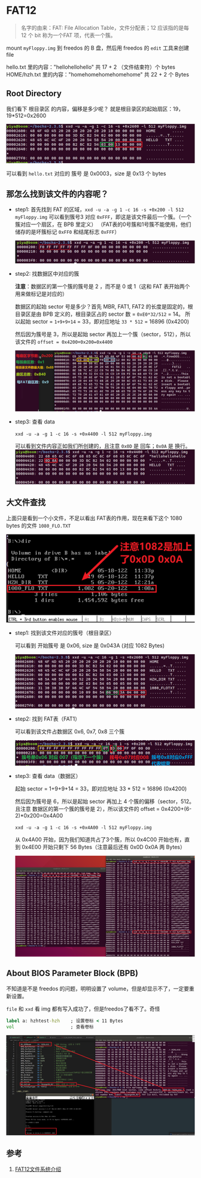 # FAT12

> 名字的由来：FAT: File Allocation Table，文件分配表；12 应该指的是每 12 个 bit 称为一个FAT 项，代表一个簇。

mount `myFloppy.img` 到 freedos 的 B 盘，然后用 freedos 的 `edit` 工具来创建 file

hello.txt 里的内容："hellohellohello" 共 17 + 2 （文件结束符）个 bytes
HOME/hzh.txt 里的内容："homehomehomehomehome" 共 22 + 2 个 Bytes

## Root Directory

我们看下 根目录区 的内容，偏移是多少呢？
就是根目录区的起始扇区：19，19*512=0x2600

![看不到图是科学问题](https://raw.githubusercontent.com/yiyah/Picture_Material/master/20220519002153.png)

可以看到 `hello.txt` 对应的 簇号 是 0x0003，size 是 0x13 个 bytes

## 那怎么找到该文件的内容呢？

* step1: 首先找到 FAT 的区域，`xxd -u -a -g 1 -c 16 -s +0x200 -l 512 myFloppy.img`
可以看到簇号3 对应 `0xFFF`，即这是该文件最后一个簇。（一个簇对应一个扇区，在 BPB 里定义）
（FAT表的0号簇和1号簇不能使用，他们储存的是坏簇标记 `0xFF0` 和结尾标志 `0xFFF`）

    ![看不到图是科学问题](https://raw.githubusercontent.com/yiyah/Picture_Material/master/20220519232544.png)

* step2: 找数据区中对应的簇

    **注意**：数据区的第一个簇的簇号是 2 ，而不是 0 或 1（这和 FAT 表开始两个用来做标记是对应的）

    数据区的起始 sector 号是多少？首先 MBR, FAT1, FAT2 的长度是固定的，根目录区是由 BPB 定义的，根目录区占的 sector 数 = `0xE0*32/512` = 14。
    所以起始 sector = `1+9+9+14` = 33，即对应地址 `33 * 512` = 16896 (0x4200)

    然后因为簇号是 3，所以是起始 sector 再加上一个簇（sector，512），所以该文件的 `offset = 0x4200+0x200=0x4400`

    ![看不到图是科学问题](https://raw.githubusercontent.com/yiyah/Picture_Material/master/20220519234229.png)

* step3: 查看 data

    `xxd -u -a -g 1 -c 16 -s +0x4400 -l 512 myFloppy.img`

    可以看到文件内容正如我们所创建的，且注意 `0x0D` 是 回车；`0x0A` 是 换行。
    ![看不到图是科学问题](https://raw.githubusercontent.com/yiyah/Picture_Material/master/20220519235335.png)

## 大文件查找

上面只是看到一个小文件，不足以看出 FAT表的作用，现在来看下这个 1080 bytes 的文件 `1080_FLO.TXT`

![看不到图是科学问题](https://raw.githubusercontent.com/yiyah/Picture_Material/master/20220520220915.png)

* step1: 找到该文件对应的簇号（根目录区）

    可以看到 开始簇号 是 0x06, size 是 0x043A (对应 1082 Bytes)

    ![看不到图是科学问题](https://raw.githubusercontent.com/yiyah/Picture_Material/master/20220520221327.png)

* step2: 找到 FAT表（FAT1）

    可以看到该文件占数据区 0x6, 0x7, 0x8 三个簇

    ![看不到图是科学问题](https://raw.githubusercontent.com/yiyah/Picture_Material/master/20220520222135.png)

* step3: 查看 data（数据区）

    起始 sector = 1+9+9+14 = 33，即对应地址 33 * 512 = 16896 (0x4200)

    然后因为簇号是 6，所以是起始 sector 再加上 4 个簇的偏移（sector，512。且注意 数据区的第一个簇的簇号是 2），所以该文件的 offset = 0x4200+(6-2)*0x200=0x4A00

    `xxd -u -a -g 1 -c 16 -s +0x4A00 -l 512 myFloppy.img`

    从 0x4A00 开始，因为我们知道共占了3个簇，所以 0x4C00 开始也有，直到 0x4E00 开始只剩下 56 Bytes（注意最后还有 0x0D 0x0A 两 Bytes）

    ![看不到图是科学问题](https://raw.githubusercontent.com/yiyah/Picture_Material/master/20220520224746.png)

## About BIOS Parameter Block (BPB)

不知道是不是 freedos 的问题，明明设置了 volume，但是却显示不了，一定要重新设置。

`file` 和 `xxd` 看 img 都有写入成功了，但是freedos了看不了。奇怪

```cmd
label a: hzhtest-hzh    ; 设置卷标 < 11 Bytes
vol                     ; 查看卷标
```

![看不到图是科学问题](https://raw.githubusercontent.com/yiyah/Picture_Material/master/20220521130307.png)

## 参考

1. [FAT12文件系统介绍](https://zhuanlan.zhihu.com/p/121807427)
